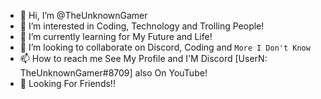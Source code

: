 - 👋 Hi, I’m @TheUnknownGamer
- 👀 I’m interested in Coding, Technology and Trolling People!
- 🌱 I’m currently learning for My Future and Life!
- 💞️ I’m looking to collaborate on Discord, Coding and `More I Don't Know`
- 📫 How to reach me See My Profile and I'M Discord [UserN: TheUnknownGamer#8709] also On YouTube! 
- 🤝 Looking For Friends!!
<!---
TheUnknownGamer01/TheUnknownGamer01 is a ✨ special ✨ repository because its `README.md` (this file) appears on your GitHub profile.
You can click the Preview link to take a look at your changes.
--->
